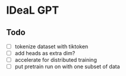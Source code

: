 # IDeaL GPT


## Todo
- [ ] tokenize dataset with tiktoken
- [ ] add heads as extra dim?
- [ ] accelerate for distributed training
- [ ] put pretrain run on with one subset of data